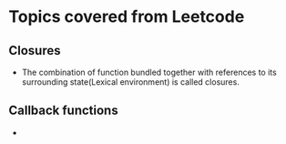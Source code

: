 # Topics covered from Leetcode

## Closures
- The combination of function bundled together with references to its surrounding state(Lexical environment) is called closures.

## Callback functions 
- 